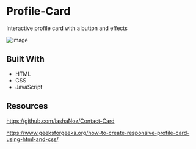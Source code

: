 # Profile-Card
Interactive profile card with a button and effects

![image](https://user-images.githubusercontent.com/97866339/163731378-e789f232-7b10-4d4e-92b2-5eb2bcb6bec1.png)

## Built With
- HTML
- CSS
- JavaScript

## Resources
https://github.com/lashaNoz/Contact-Card

https://www.geeksforgeeks.org/how-to-create-responsive-profile-card-using-html-and-css/
